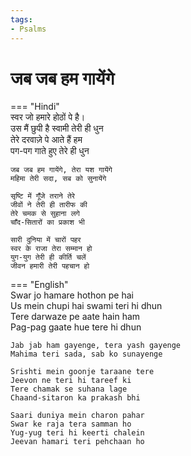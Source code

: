 ```yaml
---
tags:
- Psalms
---
```


# जब जब हम गायेंगे  

=== "Hindi"  
    स्वर जो हमारे होठों पे है।  
    उस मैं छुपी है स्वामी तेरी ही धुन  
    तेरे दरवाज़े पे आते हैं हम  
    पग-पग गाते हुए तेरे ही धुन  

    जब जब हम गायेंगे, तेरा यश गायेंगे  
    महिमा तेरी सदा, सब को सुनायेंगे  

    सृष्टि में गूँजे तराने तेरे  
    जीवों ने तेरी ही तारीफ की  
    तेरे चमक से सुहाना लगे  
    चाँद-सितारों का प्रकाश भी  

    सारी दुनिया में चारों पहर  
    स्वर के राजा तेरा सम्मान हो  
    युग-युग तेरी ही कीर्ति चलें  
    जीवन हमारी तेरी पहचान हो  

=== "English"  
    Swar jo hamare hothon pe hai  
    Us mein chupi hai swami teri hi dhun  
    Tere darwaze pe aate hain ham  
    Pag-pag gaate hue tere hi dhun  

    Jab jab ham gayenge, tera yash gayenge  
    Mahima teri sada, sab ko sunayenge  

    Srishti mein goonje taraane tere  
    Jeevon ne teri hi tareef ki  
    Tere chamak se suhana lage  
    Chaand-sitaron ka prakash bhi  

    Saari duniya mein charon pahar  
    Swar ke raja tera samman ho  
    Yug-yug teri hi keerti chalein  
    Jeevan hamari teri pehchaan ho